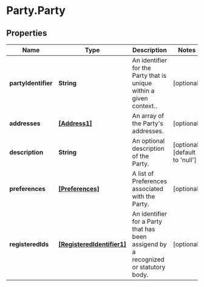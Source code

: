# Party.Party

## Properties
Name | Type | Description | Notes
------------ | ------------- | ------------- | -------------
**partyIdentifier** | **String** | An identifier for the Party that is unique within a given context.. | [optional] 
**addresses** | [**[Address1]**](Address1.md) | An array of the Party&#39;s addresses. | [optional] 
**description** | **String** | An optional description of the Party. | [optional] [default to &#39;null&#39;]
**preferences** | [**[Preferences]**](Preferences.md) | A list of Preferences associated with the Party. | [optional] 
**registeredIds** | [**[RegisteredIdentifier1]**](RegisteredIdentifier1.md) | An identifier for a Party that has been assigend by a recognized or statutory body. | [optional] 


